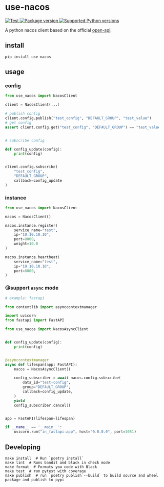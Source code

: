 # use-nacos

<a href="https://github.com/use-py/use-nacos/actions/workflows/test.yml?query=event%3Apush+branch%3Amain" target="_blank">
    <img src="https://github.com/use-py/use-nacos/workflows/test%20suite/badge.svg?branch=main&event=push" alt="Test">
</a>
<a href="https://pypi.org/project/use-nacos" target="_blank">
    <img src="https://img.shields.io/pypi/v/use-nacos.svg" alt="Package version">
</a>

<a href="https://pypi.org/project/use-nacos" target="_blank">
    <img src="https://img.shields.io/pypi/pyversions/use-nacos.svg" alt="Supported Python versions">
</a>

A python nacos client based on the official [open-api](https://nacos.io/zh-cn/docs/open-api.html).

## install

```shell
pip install use-nacos
```

## usage

### config

```python
from use_nacos import NacosClient

client = NacosClient(...)

# publish config
client.config.publish("test_config", "DEFAULT_GROUP", "test_value")
# get config
assert client.config.get("test_config", "DEFAULT_GROUP") == "test_value"


# subscribe config

def config_update(config):
    print(config)


client.config.subscribe(
    "test_config",
    "DEFAULT_GROUP",
    callback=config_update
)
```

### instance

```python
from use_nacos import NacosClient

nacos = NacosClient()

nacos.instance.register(
    service_name="test",
    ip="10.10.10.10",
    port=8000,
    weight=10.0
)

nacos.instance.heartbeat(
    service_name="test",
    ip="10.10.10.10",
    port=8000,
)
```

### 😘support `async` mode

```python
# example: fastapi

from contextlib import asynccontextmanager

import uvicorn
from fastapi import FastAPI

from use_nacos import NacosAsyncClient


def config_update(config):
    print(config)


@asynccontextmanager
async def lifespan(app: FastAPI):
    nacos = NacosAsyncClient()

    config_subscriber = await nacos.config.subscribe(
        data_id="test-config",
        group="DEFAULT_GROUP",
        callback=config_update,
    )
    yield
    config_subscriber.cancel()


app = FastAPI(lifespan=lifespan)

if __name__ == '__main__':
    uvicorn.run("in_fastapi:app", host="0.0.0.0", port=1081)
```

## Developing

```text
make install  # Run `poetry install`
make lint  # Runs bandit and black in check mode
make format  # Formats you code with Black
make test  # run pytest with coverage
make publish  # run `poetry publish --build` to build source and wheel package and publish to pypi
```
